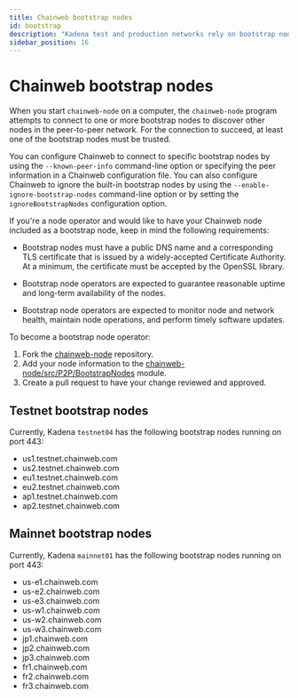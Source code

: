 ```yaml
---
title: Chainweb bootstrap nodes
id: bootstrap
description: "Kadena test and production networks rely on bootstrap nodes to establish peer-to-peer communication."
sidebar_position: 16
---
```


# Chainweb bootstrap nodes

When you start `chainweb-node` on a computer, the `chainweb-node` program attempts to connect to one or more bootstrap nodes to discover other nodes in the peer-to-peer network. 
For the connection to succeed, at least one of the bootstrap nodes must be trusted.

You can configure Chainweb to connect to specific bootstrap nodes by using the `--known-peer-info` command-line option or specifying the peer information in a Chainweb configuration file. 
You can also configure Chainweb to ignore the built-in bootstrap nodes by using the `--enable-ignore-bootstrap-nodes` command-line option or by setting the `ignoreBootstrapNodes` configuration option.

If you're a node operator and would like to have your Chainweb node included as a bootstrap node, keep in mind the following requirements:

- Bootstrap nodes must have a public DNS name and a corresponding TLS certificate that is issued by a widely-accepted Certificate Authority.
  At a minimum, the certificate must be accepted by the OpenSSL library.

- Bootstrap node operators are expected to guarantee reasonable uptime and long-term availability of the nodes.

- Bootstrap node operators are expected to monitor node and network health, maintain node operations, and perform timely software updates.

To become a bootstrap node operator:

1. Fork the [chainweb-node](https://github.com/kadena-io/chainweb-node) repository.
2. Add your node information to the [chainweb-node/src/P2P/BootstrapNodes](https://github.com/kadena-io/chainweb-node/blob/master/src/P2P/BootstrapNodes.hs) module.
3. Create a pull request to have your change reviewed and approved. 

## Testnet bootstrap nodes

Currently, Kadena `testnet04` has the following bootstrap nodes running on port 443:

- us1.testnet.chainweb.com
- us2.testnet.chainweb.com
- eu1.testnet.chainweb.com
- eu2.testnet.chainweb.com
- ap1.testnet.chainweb.com
- ap2.testnet.chainweb.com

## Mainnet bootstrap nodes

Currently, Kadena `mainnet01` has the following bootstrap nodes running on port 443:

- us-e1.chainweb.com
- us-e2.chainweb.com
- us-e3.chainweb.com
- us-w1.chainweb.com
- us-w2.chainweb.com
- us-w3.chainweb.com
- jp1.chainweb.com
- jp2.chainweb.com
- jp3.chainweb.com
- fr1.chainweb.com
- fr2.chainweb.com
- fr3.chainweb.com